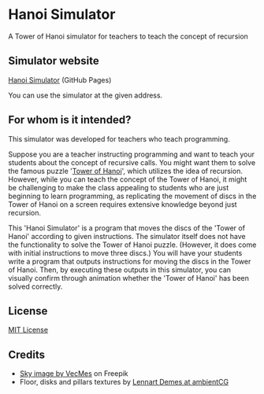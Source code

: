# Hanoi Simulator

A Tower of Hanoi simulator for teachers to teach the concept of recursion

## Simulator website

[Hanoi Simulator](https://akonno.github.io/hanoisimulator/) (GitHub Pages)

You can use the simulator at the given address.

## For whom is it intended?

This simulator was developed for teachers who teach programming.

Suppose you are a teacher instructing programming and want to teach your students about the concept of recursive calls. You might want them to solve the famous puzzle '[Tower of Hanoi](https://en.wikipedia.org/wiki/Tower_of_Hanoi)', which utilizes the idea of recursion. However, while you can teach the concept of the Tower of Hanoi, it might be challenging to make the class appealing to students who are just beginning to learn programming, as replicating the movement of discs in the Tower of Hanoi on a screen requires extensive knowledge beyond just recursion.

This 'Hanoi Simulator' is a program that moves the discs of the 'Tower of Hanoi' according to given instructions. The simulator itself does not have the functionality to solve the Tower of Hanoi puzzle. (However, it does come with initial instructions to move three discs.) You will have your students write a program that outputs instructions for moving the discs in the Tower of Hanoi. Then, by executing these outputs in this simulator, you can visually confirm through animation whether the 'Tower of Hanoi' has been solved correctly.

## License

[MIT License](https://opensource.org/license/mit/)

## Credits

- [Sky image by VecMes](https://www.freepik.com/free-vector/cloudy-watercolor-background_22039597.htm#query=sky%20texture%20seamless&position=1&from_view=keyword&track=ais&uuid=45f574c2-ab18-4781-bc05-d20bd6a9ad9a) on Freepik
- Floor, disks and pillars textures by [Lennart Demes at ambientCG](https://ambientcg.com/)
